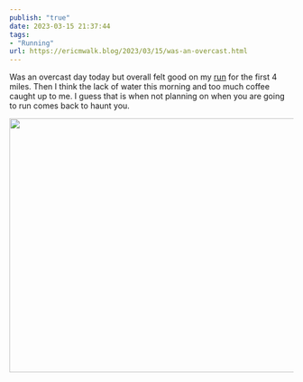 ```yaml
---
publish: "true"
date: 2023-03-15 21:37:44
tags:
- "Running"
url: https://ericmwalk.blog/2023/03/15/was-an-overcast.html
---
```

Was an overcast day today but overall felt good on my [run](http://www.strava.com/activities/8719791481) for the first 4 miles. Then I think the lack of water this morning and too much coffee caught up to me. I guess that is when not planning on when you are going to run comes back to haunt you.


<img src="uploads/2023/2e11f1058f.jpg" width="600" height="450" alt="">